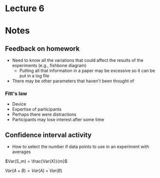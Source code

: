 # Lecture 6

# Notes

## Feedback on homework

- Need to know all the variations that could affect the results of the experiments (e.g., fishbone diagram)
    - Putting all that information in a paper may be excessive so it can be put in a log file
- There may be other parameters that haven't been thought of

### Fitt's law

- Device
- Expertise of participants
- Perhaps there were distractions
- Participants may lose interest after some time

## Confidence interval activity

- How to select the number if data points to use in an experiment with averages

$Var(S_m) = \frac{Var(X)}{m}$

$Var(A+B) = Var(A) + Var(B)$